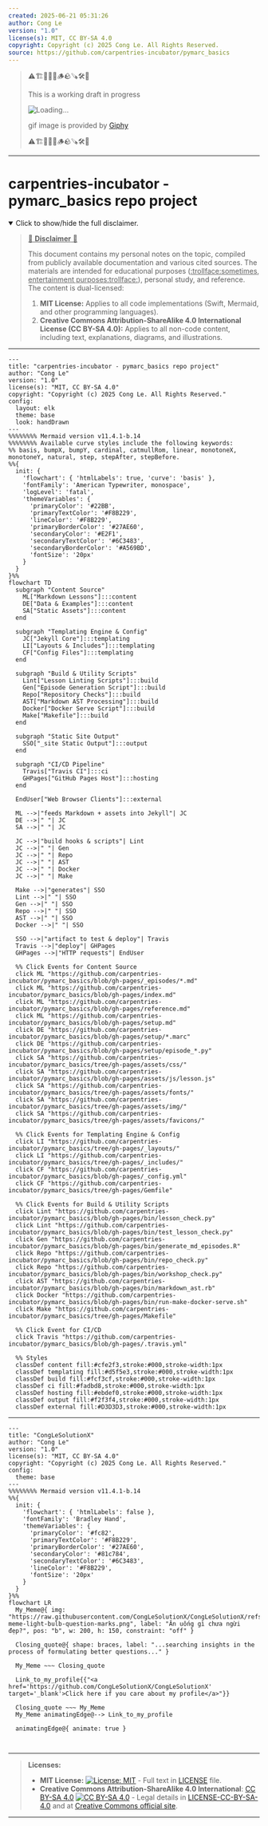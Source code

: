 ```yaml
---
created: 2025-06-21 05:31:26
author: Cong Le
version: "1.0"
license(s): MIT, CC BY-SA 4.0
copyright: Copyright (c) 2025 Cong Le. All Rights Reserved.
source: https://github.com/carpentries-incubator/pymarc_basics
---
```



> ⚠️🏗️🚧🦺🧱🪵🪨🪚🛠️👷
> 
> This is a working draft in progress
> 
> ![Loading...](https://media1.giphy.com/media/v1.Y2lkPTc5MGI3NjExcXJraXYxbW5qbnFxZzUwcWppcmVrbm83eno0Znl0ZDBnbHpmMG8zaSZlcD12MV9pbnRlcm5hbF9naWZfYnlfaWQmY3Q9Zw/zioSZDwyCEbv9jZhUu/giphy.gif)
>
> gif image is provided by [Giphy](https://giphy.com)
> 
> ⚠️🏗️🚧🦺🧱🪵🪨🪚🛠️👷


----




# carpentries-incubator - pymarc_basics repo project
<details open>
<summary>Click to show/hide the full disclaimer.</summary>
   
> <ins>📢 **Disclaimer** 🚨</ins>
>
> This document contains my personal notes on the topic,
> compiled from publicly available documentation and various cited sources.
> The materials are intended for educational purposes (<ins>:trollface:sometimes, entertainment purposes:trollface:</ins>), personal study, and reference.
> The content is dual-licensed:
> 1. **MIT License:** Applies to all code implementations (Swift, Mermaid, and other programming languages).
> 2. **Creative Commons Attribution-ShareAlike 4.0 International License (CC BY-SA 4.0):** Applies to all non-code content, including text, explanations, diagrams, and illustrations.

</details>


----

```mermaid
---
title: "carpentries-incubator - pymarc_basics repo project"
author: "Cong Le"
version: "1.0"
license(s): "MIT, CC BY-SA 4.0"
copyright: "Copyright (c) 2025 Cong Le. All Rights Reserved."
config:
  layout: elk
  theme: base
  look: handDrawn
---
%%%%%%%% Mermaid version v11.4.1-b.14
%%%%%%%% Available curve styles include the following keywords:
%% basis, bumpX, bumpY, cardinal, catmullRom, linear, monotoneX, monotoneY, natural, step, stepAfter, stepBefore.
%%{
  init: {
    'flowchart': { 'htmlLabels': true, 'curve': 'basis' },
    'fontFamily': 'American Typewriter, monospace',
    'logLevel': 'fatal',
    'themeVariables': {
      'primaryColor': '#22BB',
      'primaryTextColor': '#F8B229',
      'lineColor': '#F8B229',
      'primaryBorderColor': '#27AE60',
      'secondaryColor': '#E2F1',
      'secondaryTextColor': '#6C3483',
      'secondaryBorderColor': '#A569BD',
      'fontSize': '20px'
    }
  }
}%%
flowchart TD
  subgraph "Content Source"
    ML["Markdown Lessons"]:::content
    DE["Data & Examples"]:::content
    SA["Static Assets"]:::content
  end

  subgraph "Templating Engine & Config"
    JC["Jekyll Core"]:::templating
    LI["Layouts & Includes"]:::templating
    CF["Config Files"]:::templating
  end

  subgraph "Build & Utility Scripts"
    Lint["Lesson Linting Scripts"]:::build
    Gen["Episode Generation Script"]:::build
    Repo["Repository Checks"]:::build
    AST["Markdown AST Processing"]:::build
    Docker["Docker Serve Script"]:::build
    Make["Makefile"]:::build
  end

  subgraph "Static Site Output"
    SSO["_site Static Output"]:::output
  end

  subgraph "CI/CD Pipeline"
    Travis["Travis CI"]:::ci
    GHPages["GitHub Pages Host"]:::hosting
  end

  EndUser["Web Browser Clients"]:::external

  ML -->|"feeds Markdown + assets into Jekyll"| JC
  DE -->|" "| JC
  SA -->|" "| JC

  JC -->|"build hooks & scripts"| Lint
  JC -->|" "| Gen
  JC -->|" "| Repo
  JC -->|" "| AST
  JC -->|" "| Docker
  JC -->|" "| Make

  Make -->|"generates"| SSO
  Lint -->|" "| SSO
  Gen -->|" "| SSO
  Repo -->|" "| SSO
  AST -->|" "| SSO
  Docker -->|" "| SSO

  SSO -->|"artifact to test & deploy"| Travis
  Travis -->|"deploy"| GHPages
  GHPages -->|"HTTP requests"| EndUser

  %% Click Events for Content Source
  click ML "https://github.com/carpentries-incubator/pymarc_basics/blob/gh-pages/_episodes/*.md"
  click ML "https://github.com/carpentries-incubator/pymarc_basics/blob/gh-pages/index.md"
  click ML "https://github.com/carpentries-incubator/pymarc_basics/blob/gh-pages/reference.md"
  click ML "https://github.com/carpentries-incubator/pymarc_basics/blob/gh-pages/setup.md"
  click DE "https://github.com/carpentries-incubator/pymarc_basics/blob/gh-pages/setup/*.marc"
  click DE "https://github.com/carpentries-incubator/pymarc_basics/blob/gh-pages/setup/episode_*.py"
  click SA "https://github.com/carpentries-incubator/pymarc_basics/tree/gh-pages/assets/css/"
  click SA "https://github.com/carpentries-incubator/pymarc_basics/blob/gh-pages/assets/js/lesson.js"
  click SA "https://github.com/carpentries-incubator/pymarc_basics/tree/gh-pages/assets/fonts/"
  click SA "https://github.com/carpentries-incubator/pymarc_basics/tree/gh-pages/assets/img/"
  click SA "https://github.com/carpentries-incubator/pymarc_basics/tree/gh-pages/assets/favicons/"

  %% Click Events for Templating Engine & Config
  click LI "https://github.com/carpentries-incubator/pymarc_basics/tree/gh-pages/_layouts/"
  click LI "https://github.com/carpentries-incubator/pymarc_basics/tree/gh-pages/_includes/"
  click CF "https://github.com/carpentries-incubator/pymarc_basics/blob/gh-pages/_config.yml"
  click CF "https://github.com/carpentries-incubator/pymarc_basics/tree/gh-pages/Gemfile"

  %% Click Events for Build & Utility Scripts
  click Lint "https://github.com/carpentries-incubator/pymarc_basics/blob/gh-pages/bin/lesson_check.py"
  click Lint "https://github.com/carpentries-incubator/pymarc_basics/blob/gh-pages/bin/test_lesson_check.py"
  click Gen "https://github.com/carpentries-incubator/pymarc_basics/blob/gh-pages/bin/generate_md_episodes.R"
  click Repo "https://github.com/carpentries-incubator/pymarc_basics/blob/gh-pages/bin/repo_check.py"
  click Repo "https://github.com/carpentries-incubator/pymarc_basics/blob/gh-pages/bin/workshop_check.py"
  click AST "https://github.com/carpentries-incubator/pymarc_basics/blob/gh-pages/bin/markdown_ast.rb"
  click Docker "https://github.com/carpentries-incubator/pymarc_basics/blob/gh-pages/bin/run-make-docker-serve.sh"
  click Make "https://github.com/carpentries-incubator/pymarc_basics/tree/gh-pages/Makefile"

  %% Click Event for CI/CD
  click Travis "https://github.com/carpentries-incubator/pymarc_basics/blob/gh-pages/.travis.yml"

  %% Styles
  classDef content fill:#cfe2f3,stroke:#000,stroke-width:1px
  classDef templating fill:#d5f5e3,stroke:#000,stroke-width:1px
  classDef build fill:#fcf3cf,stroke:#000,stroke-width:1px
  classDef ci fill:#fadbd8,stroke:#000,stroke-width:1px
  classDef hosting fill:#ebdef0,stroke:#000,stroke-width:1px
  classDef output fill:#f2f3f4,stroke:#000,stroke-width:1px
  classDef external fill:#D3D3D3,stroke:#000,stroke-width:1px

```

-----

<!-- 
```mermaid
%% Current Mermaid version
info
```  -->


```mermaid
---
title: "CongLeSolutionX"
author: "Cong Le"
version: "1.0"
license(s): "MIT, CC BY-SA 4.0"
copyright: "Copyright (c) 2025 Cong Le. All Rights Reserved."
config:
  theme: base
---
%%%%%%%% Mermaid version v11.4.1-b.14
%%{
  init: {
    'flowchart': { 'htmlLabels': false },
    'fontFamily': 'Bradley Hand',
    'themeVariables': {
      'primaryColor': '#fc82',
      'primaryTextColor': '#F8B229',
      'primaryBorderColor': '#27AE60',
      'secondaryColor': '#81c784',
      'secondaryTextColor': '#6C3483',
      'lineColor': '#F8B229',
      'fontSize': '20px'
    }
  }
}%%
flowchart LR
  My_Meme@{ img: "https://raw.githubusercontent.com/CongLeSolutionX/CongLeSolutionX/refs/heads/main/assets/images/My-meme-light-bulb-question-marks.png", label: "Ăn uống gì chưa ngừi đẹp?", pos: "b", w: 200, h: 150, constraint: "off" }

  Closing_quote@{ shape: braces, label: "...searching insights in the process of formulating better questions..." }
    
  My_Meme ~~~ Closing_quote
    
  Link_to_my_profile{{"<a href='https://github.com/CongLeSolutionX/CongLeSolutionX' target='_blank'>Click here if you care about my profile</a>"}}

  Closing_quote ~~~ My_Meme
  My_Meme animatingEdge@--> Link_to_my_profile
  
  animatingEdge@{ animate: true }



```

---
>**Licenses:**
>
>- **MIT License:**  [![License: MIT](https://img.shields.io/badge/License-MIT-yellow.svg)](LICENSE) - Full text in [LICENSE](LICENSE) file.
>- **Creative Commons Attribution-ShareAlike 4.0 International**: [CC BY-SA 4.0](https://creativecommons.org/licenses/by-sa/4.0/) [![CC BY-SA 4.0](https://licensebuttons.net/l/by-sa/4.0/88x31.png)](https://creativecommons.org/licenses/by-sa/4.0/) - Legal details in [LICENSE-CC-BY-SA-4.0](THE_PAST/LICENSE-CC-BY-SA-4.0) and at [Creative Commons official site](https://creativecommons.org/licenses/by-sa/4.0/).
>
---
